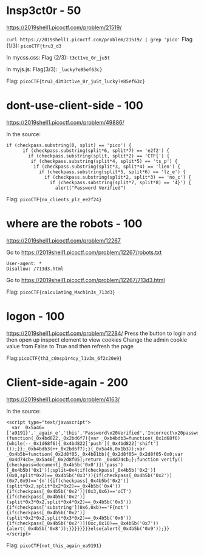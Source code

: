 # Insp3ct0r - 50
https://2019shell1.picoctf.com/problem/21519/

```curl https://2019shell1.picoctf.com/problem/21519/ | grep 'pico'```
Flag (1/3): ```picoCTF{tru3_d3```

In mycss.css:
Flag (2/3): ```t3ct1ve_0r_ju5t```

In myjs.js:
Flag(3/3): ```_lucky?e85ef63c}```

Flag: ```picoCTF{tru3_d3t3ct1ve_0r_ju5t_lucky?e85ef63c}```

# dont-use-client-side - 100

https://2019shell1.picoctf.com/problem/49886/


In the source:
```
if (checkpass.substring(0, split) == 'pico') {
      if (checkpass.substring(split*6, split*7) == 'e2f2') {
        if (checkpass.substring(split, split*2) == 'CTF{') {
         if (checkpass.substring(split*4, split*5) == 'ts_p') {
          if (checkpass.substring(split*3, split*4) == 'lien') {
            if (checkpass.substring(split*5, split*6) == 'lz_e') {
              if (checkpass.substring(split*2, split*3) == 'no_c') {
                if (checkpass.substring(split*7, split*8) == '4}') {
                  alert("Password Verified")
```
Flag: ```picoCTF{no_clients_plz_ee2f24}```

# where are the robots - 100
https://2019shell1.picoctf.com/problem/12267

Go to https://2019shell1.picoctf.com/problem/12267/robots.txt

```
User-agent: *
Disallow: /713d3.html
```

Go to https://2019shell1.picoctf.com/problem/12267/713d3.html

Flag: ```picoCTF{ca1cu1at1ng_Mach1n3s_713d3}```

# logon - 100

https://2019shell1.picoctf.com/problem/12284/
Press the button to login and then open up inspect element to view cookies
Change the admin cookie value from False to True and then refresh the page

Flag:```picoCTF{th3_c0nsp1r4cy_l1v3s_6f2c20e9}```

# Client-side-again - 200
https://2019shell1.picoctf.com/problem/4163/

In the source:
```
<script type="text/javascript">
  var _0x5a46=['a9191}','_again_e','this','Password\x20Verified','Incorrect\x20password','getElementById','value','substring','picoCTF{','not_this'];(function(_0x4bd822,_0x2bd6f7){var _0xb4bdb3=function(_0x1d68f6){while(--_0x1d68f6){_0x4bd822['push'](_0x4bd822['shift']());}};_0xb4bdb3(++_0x2bd6f7);}(_0x5a46,0x1b3));var _0x4b5b=function(_0x2d8f05,_0x4b81bb){_0x2d8f05=_0x2d8f05-0x0;var _0x4d74cb=_0x5a46[_0x2d8f05];return _0x4d74cb;};function verify(){checkpass=document[_0x4b5b('0x0')]('pass')[_0x4b5b('0x1')];split=0x4;if(checkpass[_0x4b5b('0x2')](0x0,split*0x2)==_0x4b5b('0x3')){if(checkpass[_0x4b5b('0x2')](0x7,0x9)=='{n'){if(checkpass[_0x4b5b('0x2')](split*0x2,split*0x2*0x2)==_0x4b5b('0x4')){if(checkpass[_0x4b5b('0x2')](0x3,0x6)=='oCT'){if(checkpass[_0x4b5b('0x2')](split*0x3*0x2,split*0x4*0x2)==_0x4b5b('0x5')){if(checkpass['substring'](0x6,0xb)=='F{not'){if(checkpass[_0x4b5b('0x2')](split*0x2*0x2,split*0x3*0x2)==_0x4b5b('0x6')){if(checkpass[_0x4b5b('0x2')](0xc,0x10)==_0x4b5b('0x7')){alert(_0x4b5b('0x8'));}}}}}}}}else{alert(_0x4b5b('0x9'));}}
</script>
```

Flag: ```picoCTF{not_this_again_ea9191}```

